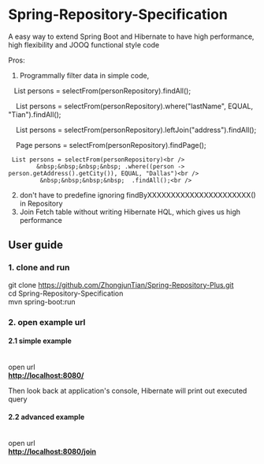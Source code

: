 
# Spring-Repository-Specification

A easy way to extend Spring Boot and Hibernate to have high performance, high flexibility and JOOQ functional style code

Pros:

1. Programmally filter data in simple code,<br />

    List persons = selectFrom(personRepository).findAll();<br />
     
     List persons = selectFrom(personRepository).where("lastName", EQUAL, "Tian").findAll();<br />
     
     List persons = selectFrom(personRepository).leftJoin("address").findAll();<br />
     
     Page persons = selectFrom(personRepository).findPage();<br />
    
     List persons = selectFrom(personRepository)<br />
            &nbsp;&nbsp;&nbsp;&nbsp; .where((person -> person.getAddress().getCity()), EQUAL, "Dallas")<br />
             &nbsp;&nbsp;&nbsp;&nbsp;  .findAll();<br />
2. don't have to predefine ignoring findByXXXXXXXXXXXXXXXXXXXXXX() in Repository <br />
3. Join Fetch table without writing Hibernate HQL, which gives us high performance<br />

<h2>User guide</h2>
<h3>1. clone and run</h3>

git clone https://github.com/ZhongjunTian/Spring-Repository-Plus.git <br />
cd Spring-Repository-Specification<br />
mvn spring-boot:run

<h3>2. open example url</h3>

<h4>2.1 simple example</h4><br />
open url <br />
<a href="http://localhost:8080/"><b>http://localhost:8080/</b></a><br />

Then look back at application's console, Hibernate will print out executed query

<h4>2.2 advanced example</h4><br />
open url <br />
<a href="http://localhost:8080/join"><b>http://localhost:8080/join</b></a><br />
